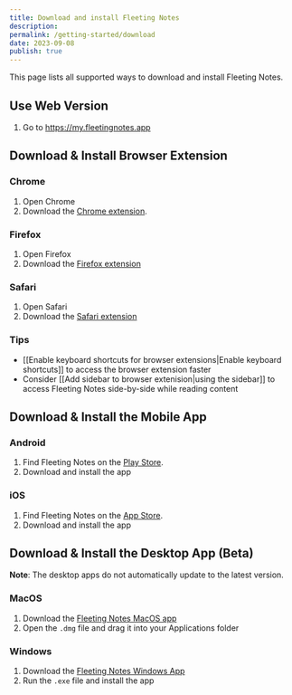 ```yaml
---
title: Download and install Fleeting Notes
description: 
permalink: /getting-started/download
date: 2023-09-08
publish: true
---
```

This page lists all supported ways to download and install Fleeting Notes.

## Use Web Version
1. Go to https://my.fleetingnotes.app

## Download & Install Browser Extension
### Chrome
1. Open Chrome
2. Download the [Chrome extension](https://chrome.google.com/webstore/detail/fleeting-notes/gcplhmogdjioeaenmehmapbdonklmdnc/).

### Firefox
1. Open Firefox
2. Download the [Firefox extension](https://addons.mozilla.org/en-CA/firefox/addon/fleeting-notes/)

### Safari
1. Open Safari
2. Download the [Safari extension](https://apps.apple.com/us/app/fleeting-notes-web-extension/id1669824754)

### Tips
- [[Enable keyboard shortcuts for browser extensions|Enable keyboard shortcuts]] to access the browser extension faster
- Consider [[Add sidebar to browser extenision|using the sidebar]] to access Fleeting Notes side-by-side while reading content

## Download & Install the Mobile App
### Android
1. Find Fleeting Notes on the [Play Store](https://play.google.com/store/apps/details?id=com.fleetingnotes).
2. Download and install the app

### iOS
1. Find Fleeting Notes on the [App Store](https://apps.apple.com/us/app/fleeting-notes/id1615226800).
2. Download and install the app

## Download & Install the Desktop App (Beta)

**Note**: The desktop apps do not automatically update to the latest version.

### MacOS
1. Download the [Fleeting Notes MacOS app](https://github.com/fleetingnotes/fleeting-notes-flutter/releases/latest/download/FleetingNotesMac.dmg)
2. Open the `.dmg` file and drag it into your Applications folder

### Windows
1. Download the [Fleeting Notes Windows App](https://github.com/fleetingnotes/fleeting-notes-flutter/releases/latest/download/FleetingNotesWindowsInstaller.exe)
2. Run the `.exe` file and install the app